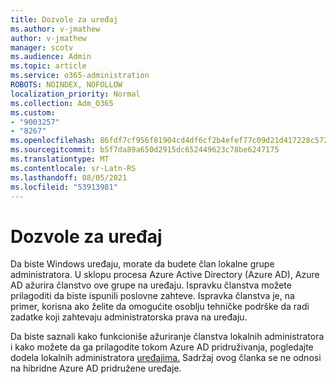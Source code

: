 ```yaml
---
title: Dozvole za uređaj
ms.author: v-jmathew
author: v-jmathew
manager: scotv
ms.audience: Admin
ms.topic: article
ms.service: o365-administration
ROBOTS: NOINDEX, NOFOLLOW
localization_priority: Normal
ms.collection: Adm_O365
ms.custom:
- "9003257"
- "8267"
ms.openlocfilehash: 86fdf7cf956f81904cd4df6cf2b4efef77c09d21d417228c5722f5afcbe5727f
ms.sourcegitcommit: b5f7da89a650d2915dc652449623c78be6247175
ms.translationtype: MT
ms.contentlocale: sr-Latn-RS
ms.lasthandoff: 08/05/2021
ms.locfileid: "53913981"
---
```

# <a name="device-permissions"></a>Dozvole za uređaj

Da biste Windows uređaju, morate da budete član lokalne grupe administratora. U sklopu procesa Azure Active Directory (Azure AD), Azure AD ažurira članstvo ove grupe na uređaju. Ispravku članstva možete prilagoditi da biste ispunili poslovne zahteve. Ispravka članstva je, na primer, korisna ako želite da omogućite osoblju tehničke podrške da radi zadatke koji zahtevaju administratorska prava na uređaju.

Da biste saznali kako funkcioniše ažuriranje članstva lokalnih administratora i kako možete da ga prilagodite tokom Azure AD pridruživanja, pogledajte dodela lokalnih administratora [uređajima.](https://docs.microsoft.com/azure/active-directory/devices/assign-local-admin) Sadržaj ovog članka se ne odnosi na hibridne Azure AD pridružene uređaje.
